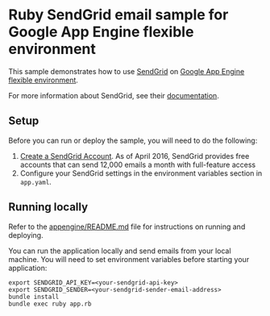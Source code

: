 # Ruby SendGrid email sample for Google App Engine flexible environment

This sample demonstrates how to use [SendGrid](https://www.sendgrid.com) on
[Google App Engine flexible environment](https://cloud.google.com/appengine/docs/flexible/).

For more information about SendGrid, see their
[documentation](https://sendgrid.com/docs/User_Guide/index.html).

## Setup

Before you can run or deploy the sample, you will need to do the following:

1. [Create a SendGrid Account](https://sendgrid.com/free). As of
April 2016, SendGrid provides free accounts that can send 12,000 emails a
month with full-feature access
1. Configure your SendGrid settings in the environment variables section in
`app.yaml`.

## Running locally

Refer to the [appengine/README.md](../README.md) file for instructions on
running and deploying.

You can run the application locally and send emails from your local machine. You
will need to set environment variables before starting your application:

    export SENDGRID_API_KEY=<your-sendgrid-api-key>
    export SENDGRID_SENDER=<your-sendgrid-sender-email-address>
    bundle install
    bundle exec ruby app.rb
